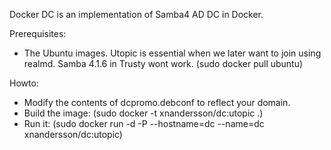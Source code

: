 Docker DC is an implementation of Samba4 AD DC in Docker.

Prerequisites:

 * The Ubuntu images. Utopic is essential when we later want to join using realmd. Samba 4.1.6 in Trusty wont work.  (sudo docker pull ubuntu)

Howto:

 * Modify the contents of dcpromo.debconf to reflect your domain.
 * Build the image: (sudo docker -t xnandersson/dc:utopic .)
 * Run it: (sudo docker run -d -P --hostname=dc --name=dc xnandersson/dc:utopic)

